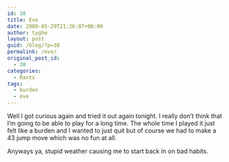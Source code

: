 ```yaml
---
id: 38
title: Eve
date: 2008-05-29T21:26:07+00:00
author: tyghe
layout: post
guid: /blog/?p=38
permalink: /eve/
original_post_id:
  - 38
categories:
  - Rants
tags:
  - burden
  - eve
---
```

Well I got curious again and tried it out again tonight. I really don&#8217;t think that I&#8217;m going to be able to play for a long time. The whole time I played it just felt like a burden and I wanted to just quit but of course we had to make a 43 jump move which was no fun at all.

Anyways ya, stupid weather causing me to start back in on bad habits.
